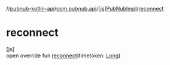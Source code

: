 //[pubnub-kotlin-api](../../../index.md)/[com.pubnub.api](../index.md)/[[js]PubNubImpl](index.md)/[reconnect](reconnect.md)

# reconnect

[js]\
open override fun [reconnect](reconnect.md)(timetoken: [Long](https://kotlinlang.org/api/core/kotlin-stdlib/kotlin/-long/index.html))

